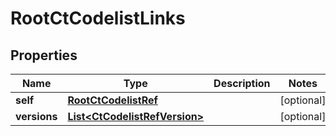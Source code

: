 

# RootCtCodelistLinks

## Properties

Name | Type | Description | Notes
------------ | ------------- | ------------- | -------------
**self** | [**RootCtCodelistRef**](RootCtCodelistRef.md) |  |  [optional]
**versions** | [**List&lt;CtCodelistRefVersion&gt;**](CtCodelistRefVersion.md) |  |  [optional]




